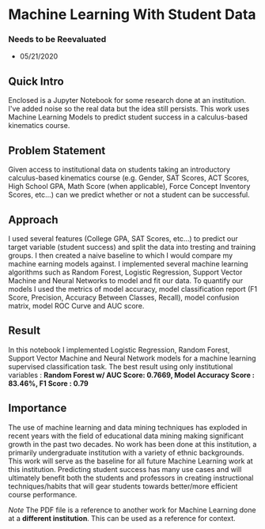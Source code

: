 # Machine Learning With Student Data

### Needs to be Reevaluated
- 05/21/2020

## Quick Intro

Enclosed is a Jupyter Notebook for some research done at an institution. I've added noise so the real data but the idea still persists. This work uses Machine Learning Models to predict student success in a calculus-based kinematics course.

## Problem Statement

Given access to institutional data on students taking an introductory calculus-based kinematics course (e.g. Gender, SAT Scores, ACT Scores, High School GPA, Math Score (when applicable), Force Concept Inventory Scores, etc...) can we predict whether or not a student can be successful.

## Approach

I used several features (College GPA, SAT Scores, etc...) to predict our target variable (student success) and split the data into tresting and training groups. I then created a naive baseline to which I would compare my machine earning models against. I implemented several machine learning algorithms such as Random Forest, Logistic Regression, Support Vector Machine and Neural Networks to model and fit our data. To quantify our models I used the metrics of model accuracy, model classification report (F1 Score, Precision, Accuracy Between Classes, Recall), model confusion matrix, model ROC Curve and AUC score.

## Result

In this notebook I implemented Logistic Regression, Random Forest, Support Vector Machine and Neural Network models for a machine learning supervised classification task. The best result using only institutional variables : **Random Forest w/ AUC Score: 0.7669, Model Accuracy Score : 83.46%, F1 Score : 0.79**

## Importance

The use of machine learning and data mining techniques has exploded in recent years with the field of educational data mining making significant growth in the past two decades. No work has been done at this institution, a primarily undergraduate institution with a variety of ethnic backgrounds. This work will serve as the baseline for all future Machine Learning work at this institution. Predicting student success has many use cases and will ultimately benefit both the students and professors in creating instructional techniques/habits that will gear students towards better/more efficient course performance.

*Note*
The PDF file is a reference to another work for Machine Learning done at a **different institution**. This can be used as a reference for context. 
